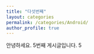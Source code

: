 ```yaml
---
title: "다섯번째"
layout: categories
permalink: /categories/Android/
author_profile: true
---
```

안녕하세요. 5번째 게시글입니다. 5
